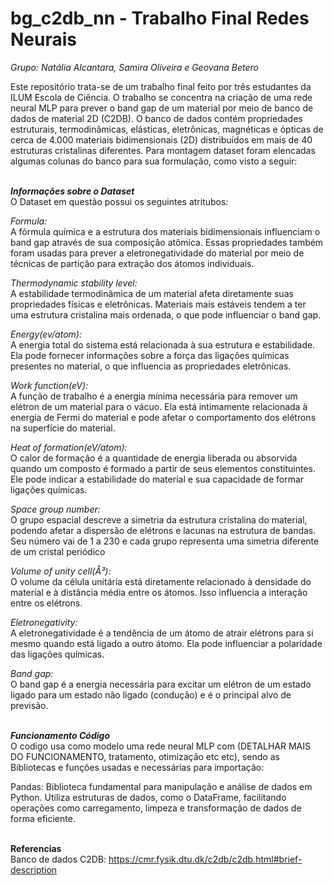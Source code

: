 # bg_c2db_nn - Trabalho Final Redes Neurais
_Grupo: Natália Alcantara, Samira Oliveira e Geovana Betero_

Este repositório trata-se de um trabalho final feito por três estudantes da ILUM Escola de Ciência. O trabalho se concentra na criação de uma rede neural MLP para prever o band gap de um material por meio de banco de dados de material 2D (C2DB). O banco de dados contém propriedades estruturais, termodinâmicas, elásticas, eletrônicas, magnéticas e ópticas de cerca de 4.000 materiais bidimensionais (2D) distribuídos em mais de 40 estruturas cristalinas diferentes. Para montagem dataset foram elencadas algumas colunas do banco para sua formulação, como visto a seguir:

<b><br>_Informações sobre o Dataset_<br></b>
O Dataset em questão possui os seguintes atritubos:

_Formula:_<br>A fórmula química e a estrutura dos materiais bidimensionais influenciam o band gap através de sua composição atômica. Essas propriedades também foram usadas para prever a eletronegatividade do material por meio de técnicas de partição para extração dos átomos individuais. 

_Thermodynamic stability level:_<br>  A estabilidade termodinâmica de um material afeta diretamente suas propriedades físicas e eletrônicas. Materiais mais estáveis tendem a ter uma estrutura cristalina mais ordenada, o que pode influenciar o band gap.

_Energy(ev/atom):_<br>  A energia total do sistema está relacionada à sua estrutura e estabilidade. Ela pode fornecer informações sobre a força das ligações químicas presentes no material, o que influencia as propriedades eletrônicas.

_Work function(eV):_<br> A função de trabalho é a energia mínima necessária para remover um elétron de um material para o vácuo. Ela está intimamente relacionada à energia de Fermi do material e pode afetar o comportamento dos elétrons na superfície do material.

_Heat of formation(eV/atom):_<br> O calor de formação é a quantidade de energia liberada ou absorvida quando um composto é formado a partir de seus elementos constituintes. Ele pode indicar a estabilidade do material e sua capacidade de formar ligações químicas.

_Space group number:_<br>  O grupo espacial descreve a simetria da estrutura cristalina do material, podendo afetar a dispersão de elétrons e lacunas na estrutura de bandas. Seu número vai de 1 a 230 e cada grupo representa uma simetria diferente de um cristal periódico 

_Volume of unity cell(Å³):_<br> O volume da célula unitária está diretamente relacionado à densidade do material e à distância média entre os átomos. Isso influencia a interação entre os elétrons.

_Eletronegativity:_<br> A eletronegatividade é a tendência de um átomo de atrair elétrons para si mesmo quando está ligado a outro átomo. Ela pode influenciar a polaridade das ligações químicas.

_Band gap:_<br> O band gap é a energia necessária para excitar um elétron de um estado ligado para um estado não ligado (condução) e é o principal alvo de previsão.


<b><br>_Funcionamento Código_<br></b>
O codigo usa como modelo uma rede neural MLP com (DETALHAR MAIS DO FUNCIONAMENTO, tratamento, otimização etc etc), sendo as Bibliotecas e funções usadas e necessárias para importação:

Pandas: Biblioteca fundamental para manipulação e análise de dados em Python. Utiliza estruturas de dados, como o DataFrame, facilitando operações como carregamento, limpeza e transformação de dados de forma eficiente.

<b><br>Referencias<br></b>
Banco de dados C2DB: https://cmr.fysik.dtu.dk/c2db/c2db.html#brief-description 

